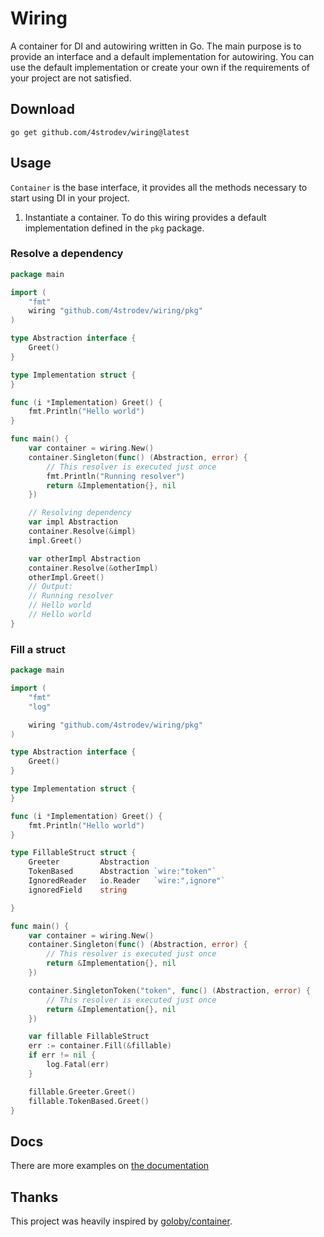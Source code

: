 # Wiring
A container for DI and autowiring written in Go. The main purpose is to provide an interface and a default implementation
for autowiring. You can use the default implementation or create your own if the requirements of your project are not
satisfied.

## Download

    go get github.com/4strodev/wiring@latest

## Usage
`Container` is the base interface, it provides all the methods necessary to start using DI in your project.

1. Instantiate a container. To do this wiring provides a default implementation defined in the `pkg` package.

### Resolve a dependency
```go
package main

import (
    "fmt"
    wiring "github.com/4strodev/wiring/pkg"
)

type Abstraction interface {
    Greet()
}

type Implementation struct {
}

func (i *Implementation) Greet() {
    fmt.Println("Hello world")
}

func main() {
	var container = wiring.New()
	container.Singleton(func() (Abstraction, error) {
        // This resolver is executed just once
		fmt.Println("Running resolver")
		return &Implementation{}, nil
	})

    // Resolving dependency
	var impl Abstraction
	container.Resolve(&impl)
	impl.Greet()

	var otherImpl Abstraction
	container.Resolve(&otherImpl)
	otherImpl.Greet()
	// Output:
	// Running resolver
	// Hello world
	// Hello world
}
```

### Fill a struct
```go
package main

import (
    "fmt"
    "log"

    wiring "github.com/4strodev/wiring/pkg"
)

type Abstraction interface {
    Greet()
}

type Implementation struct {
}

func (i *Implementation) Greet() {
    fmt.Println("Hello world")
}

type FillableStruct struct {
    Greeter         Abstraction
    TokenBased      Abstraction `wire:"token"`
    IgnoredReader   io.Reader   `wire:",ignore"`
    ignoredField    string

}

func main() {
	var container = wiring.New()
	container.Singleton(func() (Abstraction, error) {
        // This resolver is executed just once
		return &Implementation{}, nil
	})

	container.SingletonToken("token", func() (Abstraction, error) {
        // This resolver is executed just once
		return &Implementation{}, nil
	})

    var fillable FillableStruct
    err := container.Fill(&fillable)
    if err != nil {
        log.Fatal(err)
    }

    fillable.Greeter.Greet()
    fillable.TokenBased.Greet()
}
```

## Docs
There are more examples on [the documentation](https://pkg.go.dev/github.com/4strodev/wiring)

## Thanks
This project was heavily inspired by [goloby/container](https://github.com/golobby/container).
